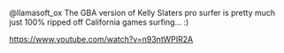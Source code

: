 @llamasoft_ox The GBA version of Kelly Slaters pro surfer is pretty much just 100% ripped off California games surfing... :)

https://www.youtube.com/watch?v=n93ntWPIR2A